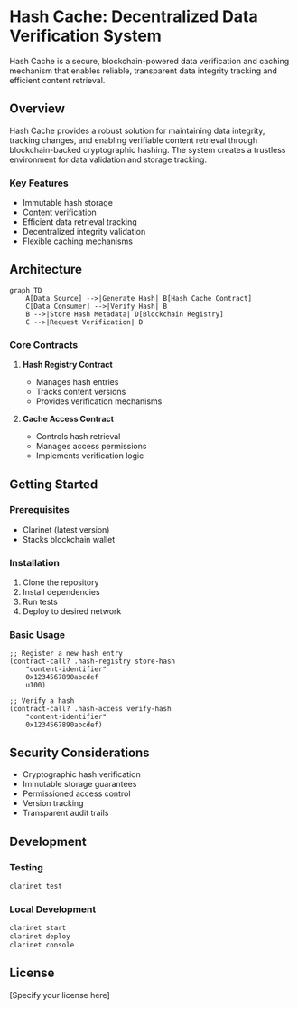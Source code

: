 # Hash Cache: Decentralized Data Verification System

Hash Cache is a secure, blockchain-powered data verification and caching mechanism that enables reliable, transparent data integrity tracking and efficient content retrieval.

## Overview

Hash Cache provides a robust solution for maintaining data integrity, tracking changes, and enabling verifiable content retrieval through blockchain-backed cryptographic hashing. The system creates a trustless environment for data validation and storage tracking.

### Key Features

- Immutable hash storage
- Content verification
- Efficient data retrieval tracking
- Decentralized integrity validation
- Flexible caching mechanisms

## Architecture

```mermaid
graph TD
    A[Data Source] -->|Generate Hash| B[Hash Cache Contract]
    C[Data Consumer] -->|Verify Hash| B
    B -->|Store Hash Metadata| D[Blockchain Registry]
    C -->|Request Verification| D
```

### Core Contracts

1. **Hash Registry Contract**
   - Manages hash entries
   - Tracks content versions
   - Provides verification mechanisms

2. **Cache Access Contract**
   - Controls hash retrieval
   - Manages access permissions
   - Implements verification logic

## Getting Started

### Prerequisites

- Clarinet (latest version)
- Stacks blockchain wallet

### Installation

1. Clone the repository
2. Install dependencies
3. Run tests
4. Deploy to desired network

### Basic Usage

```clarity
;; Register a new hash entry
(contract-call? .hash-registry store-hash 
    "content-identifier"
    0x1234567890abcdef
    u100)

;; Verify a hash
(contract-call? .hash-access verify-hash
    "content-identifier"
    0x1234567890abcdef)
```

## Security Considerations

- Cryptographic hash verification
- Immutable storage guarantees
- Permissioned access control
- Version tracking
- Transparent audit trails

## Development

### Testing

```bash
clarinet test
```

### Local Development

```bash
clarinet start
clarinet deploy
clarinet console
```

## License

[Specify your license here]